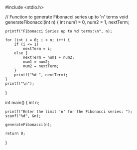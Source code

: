 #include <stdio.h>

// Function to generate Fibonacci series up to 'n' terms
void generateFibonacci(int n) {
    int num1 = 0, num2 = 1, nextTerm;

    printf("Fibonacci Series up to %d terms:\n", n);

    for (int i = 0; i < n; i++) {
        if (i <= 1)
            nextTerm = i;
        else {
            nextTerm = num1 + num2;
            num1 = num2;
            num2 = nextTerm;
        }
        printf("%d ", nextTerm);
    }
    printf("\n");
}

int main() {
    int n;

    printf("Enter the limit 'n' for the Fibonacci series: ");
    scanf("%d", &n);

    generateFibonacci(n);

    return 0;
}
